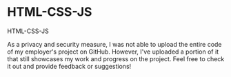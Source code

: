 # HTML-CSS-JS
HTML-CSS-JS

As a privacy and security measure, I was not able to upload the entire code of my employer's project on GitHub.
However, I've uploaded a portion of it that still showcases my work and progress on the project.
Feel free to check it out and provide feedback or suggestions!

